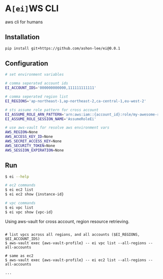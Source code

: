 # A`[ei]`WS CLI

aws cli for humans

## Installation

``` sh
pip install git+https://github.com/ashon-lee/ei@0.0.1
```

## Configuration

``` sh
# set environment variables

# comma seperated account ids
EI_ACCOUNT_IDS='000000000000,111111111111'

# comma seperated region list
EI_REGIONS='ap-northeast-1,ap-northeast-2,ca-central-1,eu-west-2'

# sts assume role pattern for cross account
EI_ASSUME_ROLE_ARN_PATTERN='arn:aws:iam::{account_id}:role/my-awesome-role'
EI_ASSUME_ROLE_SESSION_NAME='AssumeRoleEi'

# use aws-vault for resolve aws environment vars
AWS_REGION=None
AWS_ACCESS_KEY_ID=None
AWS_SECRET_ACCESS_KEY=None
AWS_SECURITY_TOKEN=None
AWS_SESSION_EXPIRATION=None
```

## Run

``` sh
$ ei --help

# ec2 commands
$ ei ec2 list
$ ei ec2 show {instance-id}

# vpc commands
$ ei vpc list
$ ei vpc show {vpc-id}
```

Using aws-vault for cross account, region resource retrieving.

```

# list vpcs across all regions, and all accounts ($EI_REGIONS, $EI_ACCOUNT_IDS)
$ aws-vault exec {aws-vault-profile} -- ei vpc list --all-regions --all-accounts

# same as ec2
$ aws-vault exec {aws-vault-profile} -- ei ec2 list --all-regions --all-accounts

...
```
